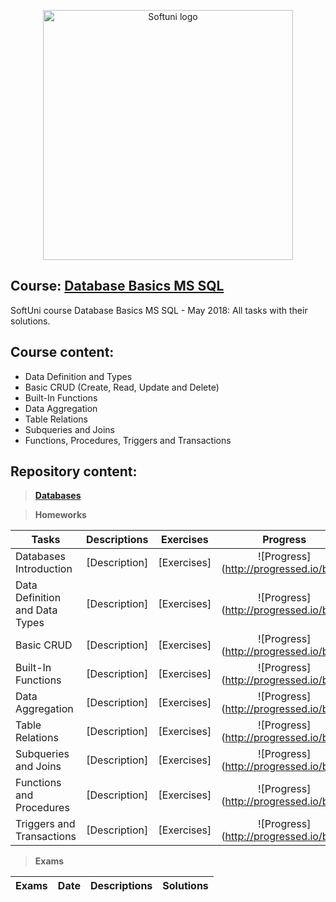 <p align="center">
	<a href="https://softuni.bg/"><img src="https://www.jobs.bg/assets/logo/2017-09-01/b_6e048c01c340d967f2a6e540e9825d46.png" alt="Softuni logo" width="400" align="center">
	</a>
<p>

## Course: [Database Basics MS SQL](https://softuni.bg/trainings/1985/database-basics-mssql-may-2018/internal#lesson-8421)
SoftUni course Database Basics MS SQL - May 2018: All tasks with their solutions.

## Course content:
- Data Definition and Types
- Basic CRUD (Create, Read, Update and Delete)
- Built-In Functions
- Data Aggregation
- Table Relations
- Subqueries and Joins
- Functions, Procedures, Triggers and Transactions

## Repository content:

> **[Databases]()**

> **Homeworks**

Tasks							|Descriptions																					|Exercises																												|Progress																														
--------------------------------|:---------------------------------------------------------------------------------------------:|:---------------------------------------------------------------------------------------------------------------------:|:---------------:
Databases Introduction			|[Description]																					|[Exercises]																											|![Progress](http://progressed.io/bar/0
Data Definition and Data Types	|[Description]																					|[Exercises]																											|![Progress](http://progressed.io/bar/0
Basic CRUD						|[Description]																					|[Exercises]																											|![Progress](http://progressed.io/bar/0
Built-In Functions				|[Description]																					|[Exercises]																											|![Progress](http://progressed.io/bar/0
Data Aggregation				|[Description]																					|[Exercises]																											|![Progress](http://progressed.io/bar/0
Table Relations					|[Description]																					|[Exercises]																											|![Progress](http://progressed.io/bar/0
Subqueries and Joins			|[Description]																					|[Exercises]																											|![Progress](http://progressed.io/bar/0
Functions and Procedures		|[Description]																					|[Exercises]																											|![Progress](http://progressed.io/bar/0
Triggers and Transactions		|[Description]																					|[Exercises]																											|![Progress](http://progressed.io/bar/0

> **Exams**

Exams						|Date				|Descriptions																															|Solutions
----------------------------|:-----------------:|:-------------------------------------------------------------------------------------------------------------------------------------:|:----------: